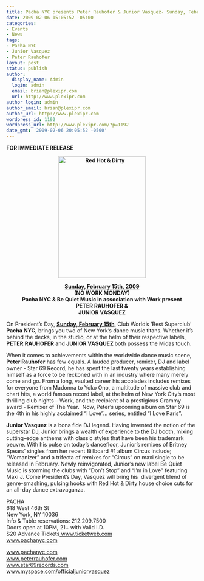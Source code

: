 ```yaml
---
title: Pacha NYC presents Peter Rauhofer & Junior Vasquez- Sunday, February 15, 2009
date: 2009-02-06 15:05:52 -05:00
categories:
- Events
- News
tags:
- Pacha NYC
- Junior Vasquez
- Peter Rauhofer
layout: post
status: publish
author:
  display_name: Admin
  login: admin
  email: brian@plexipr.com
  url: http://www.plexipr.com
author_login: admin
author_email: brian@plexipr.com
author_url: http://www.plexipr.com
wordpress_id: 1192
wordpress_url: http://www.plexipr.com/?p=1192
date_gmt: '2009-02-06 20:05:52 -0500'
---
```


<p><strong>FOR IMMEDIATE RELEASE</strong></p>
<p style="text-align: center;"><strong><a href="http://www.pachanyc.com"><img class="size-full wp-image-1193 aligncenter" title="Red Hot &amp; Dirty" src="http://www.plexipr.com/wp-content/uploads/2009/02/dirty.jpg" alt="Red Hot &amp; Dirty" width="230" height="320" /></a><br />
</strong></p>
<p style="text-align: center;"><span style="text-decoration: underline;"><strong>Sunday, February 15th, 2009</strong></span><br />
<strong>(NO WORK MONDAY)<br />
Pacha NYC &amp; Be Quiet Music in association with Work present<br />
PETER RAUHOFER &amp;<br />
JUNIOR VASQUEZ</strong></p>
<p style="text-align: left;">On President’s Day, <strong><span style="text-decoration: underline;">Sunday, February 15th</span></strong>, Club World’s ‘Best Superclub’ <strong>Pacha NYC</strong>, brings you two of New York’s dance music titans. Whether it’s behind the decks, in the studio, or at the helm of their respective labels, <strong>PETER</strong> <strong>RAUHOFER</strong> and <strong>JUNIOR VASQUEZ </strong>both possess the Midas touch.</p>
<p>When it comes to achievements within the worldwide dance music scene, <strong>Peter Rauhofer</strong> has few equals. A lauded producer, remixer, DJ and label owner - Star 69 Record, he has spent the last twenty years establishing himself as a force to be reckoned with in an industry where many merely come and go. From a long, vaulted career his accolades includes remixes for everyone from Madonna to Yoko Ono, a multitude of massive club and chart hits, a world famous record label, at the helm of New York City’s most thrilling club nights – Work, and the recipient of a prestigious Grammy award - Remixer of The Year.  Now, Peter’s upcoming album on Star 69 is the 4th in his highly acclaimed “I Love”… series, entitled “I Love Paris”.</p>
<p><strong>Junior Vasquez</strong> is a bona fide DJ legend. Having invented the notion of the superstar DJ, Junior brings a wealth of experience to the DJ booth, mixing cutting-edge anthems with classic styles that have been his trademark oeuvre. With his pulse on today’s dancefloor, Junior’s remixes of Britney Spears' singles from her recent Billboard #1 album Circus include; “Womanizer” and a trifecta of remixes for “Circus” on maxi single to be released in February. Newly reinvigorated, Junior’s new label Be Quiet Music is storming the clubs with “Don’t Stop” and “I’m in Love” featuring Maxi J. Come President’s Day, Vasquez will bring his  divergent blend of genre-smashing, pulsing hooks with Red Hot &amp; Dirty house choice cuts for an all-day dance extravaganza.</p>
<p>PACHA<br />
618 West 46th St<br />
New York, NY 10036<br />
Info &amp; Table reservations: 212.209.7500<br />
Doors open at 10PM, 21+ with Valid I.D.<br />
$20 Advance Tickets<a href="http://"> www.ticketweb.com</a><br />
<a href="http://">www.pachanyc.com </a></p>
<p><a href="http://">www.pachanyc.com<br />
www.peterrauhofer.com<br />
www.star69records.com<br />
www.myspace.com/officialjuniorvasquez</a></p>
